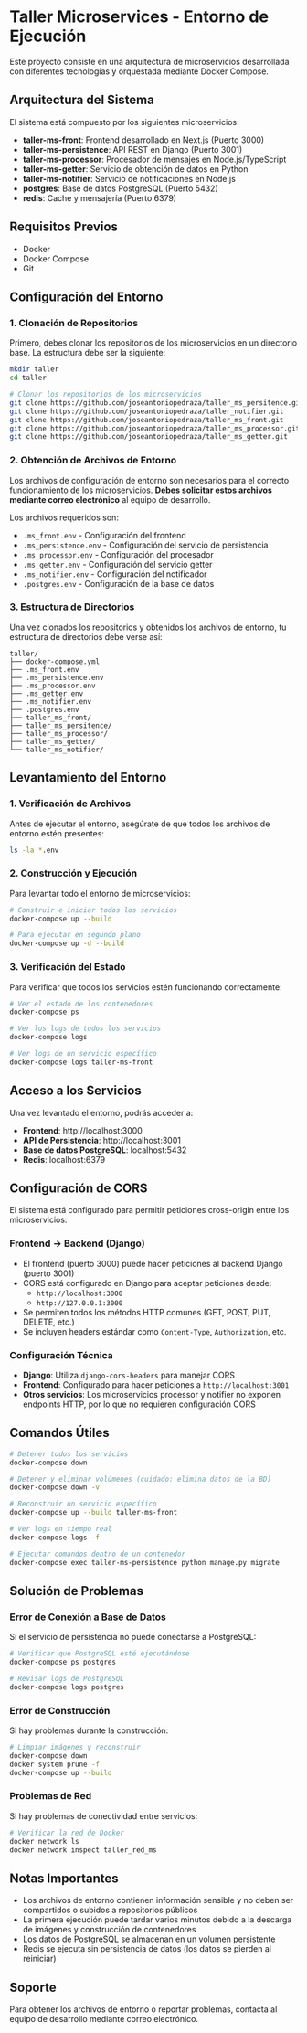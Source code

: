 # Taller Microservices - Entorno de Ejecución

Este proyecto consiste en una arquitectura de microservicios desarrollada con diferentes tecnologías y orquestada mediante Docker Compose.

## Arquitectura del Sistema

El sistema está compuesto por los siguientes microservicios:

- **taller-ms-front**: Frontend desarrollado en Next.js (Puerto 3000)
- **taller-ms-persistence**: API REST en Django (Puerto 3001)
- **taller-ms-processor**: Procesador de mensajes en Node.js/TypeScript
- **taller-ms-getter**: Servicio de obtención de datos en Python
- **taller-ms-notifier**: Servicio de notificaciones en Node.js
- **postgres**: Base de datos PostgreSQL (Puerto 5432)
- **redis**: Cache y mensajería (Puerto 6379)

## Requisitos Previos

- Docker
- Docker Compose
- Git

## Configuración del Entorno

### 1. Clonación de Repositorios

Primero, debes clonar los repositorios de los microservicios en un directorio base. La estructura debe ser la siguiente:

```bash
mkdir taller
cd taller

# Clonar los repositorios de los microservicios
git clone https://github.com/joseantoniopedraza/taller_ms_persitence.git
git clone https://github.com/joseantoniopedraza/taller_notifier.git
git clone https://github.com/joseantoniopedraza/taller_ms_front.git
git clone https://github.com/joseantoniopedraza/taller_ms_processor.git
git clone https://github.com/joseantoniopedraza/taller_ms_getter.git
```

### 2. Obtención de Archivos de Entorno

Los archivos de configuración de entorno son necesarios para el correcto funcionamiento de los microservicios. **Debes solicitar estos archivos mediante correo electrónico** al equipo de desarrollo.

Los archivos requeridos son:

- `.ms_front.env` - Configuración del frontend
- `.ms_persistence.env` - Configuración del servicio de persistencia
- `.ms_processor.env` - Configuración del procesador
- `.ms_getter.env` - Configuración del servicio getter
- `.ms_notifier.env` - Configuración del notificador
- `.postgres.env` - Configuración de la base de datos

### 3. Estructura de Directorios

Una vez clonados los repositorios y obtenidos los archivos de entorno, tu estructura de directorios debe verse así:

```
taller/
├── docker-compose.yml
├── .ms_front.env
├── .ms_persistence.env
├── .ms_processor.env
├── .ms_getter.env
├── .ms_notifier.env
├── .postgres.env
├── taller_ms_front/
├── taller_ms_persitence/
├── taller_ms_processor/
├── taller_ms_getter/
└── taller_ms_notifier/
```

## Levantamiento del Entorno

### 1. Verificación de Archivos

Antes de ejecutar el entorno, asegúrate de que todos los archivos de entorno estén presentes:

```bash
ls -la *.env
```

### 2. Construcción y Ejecución

Para levantar todo el entorno de microservicios:

```bash
# Construir e iniciar todos los servicios
docker-compose up --build

# Para ejecutar en segundo plano
docker-compose up -d --build
```

### 3. Verificación del Estado

Para verificar que todos los servicios estén funcionando correctamente:

```bash
# Ver el estado de los contenedores
docker-compose ps

# Ver los logs de todos los servicios
docker-compose logs

# Ver logs de un servicio específico
docker-compose logs taller-ms-front
```

## Acceso a los Servicios

Una vez levantado el entorno, podrás acceder a:

- **Frontend**: http://localhost:3000
- **API de Persistencia**: http://localhost:3001
- **Base de datos PostgreSQL**: localhost:5432
- **Redis**: localhost:6379

## Configuración de CORS

El sistema está configurado para permitir peticiones cross-origin entre los microservicios:

### Frontend → Backend (Django)
- El frontend (puerto 3000) puede hacer peticiones al backend Django (puerto 3001)
- CORS está configurado en Django para aceptar peticiones desde:
  - `http://localhost:3000`
  - `http://127.0.0.1:3000`
- Se permiten todos los métodos HTTP comunes (GET, POST, PUT, DELETE, etc.)
- Se incluyen headers estándar como `Content-Type`, `Authorization`, etc.

### Configuración Técnica
- **Django**: Utiliza `django-cors-headers` para manejar CORS
- **Frontend**: Configurado para hacer peticiones a `http://localhost:3001`
- **Otros servicios**: Los microservicios processor y notifier no exponen endpoints HTTP, por lo que no requieren configuración CORS

## Comandos Útiles

```bash
# Detener todos los servicios
docker-compose down

# Detener y eliminar volúmenes (cuidado: elimina datos de la BD)
docker-compose down -v

# Reconstruir un servicio específico
docker-compose up --build taller-ms-front

# Ver logs en tiempo real
docker-compose logs -f

# Ejecutar comandos dentro de un contenedor
docker-compose exec taller-ms-persistence python manage.py migrate
```

## Solución de Problemas

### Error de Conexión a Base de Datos
Si el servicio de persistencia no puede conectarse a PostgreSQL:
```bash
# Verificar que PostgreSQL esté ejecutándose
docker-compose ps postgres

# Revisar logs de PostgreSQL
docker-compose logs postgres
```

### Error de Construcción
Si hay problemas durante la construcción:
```bash
# Limpiar imágenes y reconstruir
docker-compose down
docker system prune -f
docker-compose up --build
```

### Problemas de Red
Si hay problemas de conectividad entre servicios:
```bash
# Verificar la red de Docker
docker network ls
docker network inspect taller_red_ms
```

## Notas Importantes

- Los archivos de entorno contienen información sensible y no deben ser compartidos o subidos a repositorios públicos
- La primera ejecución puede tardar varios minutos debido a la descarga de imágenes y construcción de contenedores
- Los datos de PostgreSQL se almacenan en un volumen persistente
- Redis se ejecuta sin persistencia de datos (los datos se pierden al reiniciar)

## Soporte

Para obtener los archivos de entorno o reportar problemas, contacta al equipo de desarrollo mediante correo electrónico.
